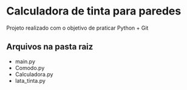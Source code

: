 # Calculadora de tinta para paredes
Projeto realizado com o objetivo de praticar Python + Git
## Arquivos na pasta raiz
- main.py
- Comodo.py
- Calculadora.py
- lata_tinta.py
